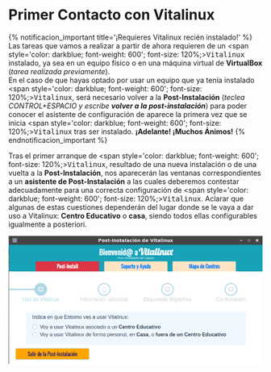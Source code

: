 # Primer Contacto con Vitalinux

{% notificacion_important title='¡Requieres Vitalinux recién instalado!' %}
Las tareas que vamos a realizar a partir de ahora requieren de un <span style='color: darkblue; font-weight: 600'; font-size: 120%;><tt>Vitalinux</tt></span> instalado, ya sea en un equipo físico o en una máquina virtual de <b>VirtualBox</b> (<i>tarea realizada previamente</i>).
<br>
En el caso de que hayas optado por usar un equipo que ya tenía instalado <span style='color: darkblue; font-weight: 600'; font-size: 120%;><tt>Vitalinux</tt></span>, será necesario volver a la <b>Post-Instalación</b> (<i>teclea CONTROL+ESPACIO y escribe <b>volver a la  post-instalación</b></i>) para poder conocer el asistente de configuración de aparece la primera vez que se inicia <span style='color: darkblue; font-weight: 600'; font-size: 120%;><tt>Vitalinux</tt></span> tras ser instalado. <b>¡Adelante! ¡Muchos Ánimos!</b>
{% endnotificacion_important %}

Tras el primer arranque de <span style='color: darkblue; font-weight: 600'; font-size: 120%;><tt>Vitalinux</tt></span>, resultado de una nueva instalación o de una vuelta a la <b>Post-Instalación</b>, nos aparecerán las ventanas correspondientes a un **asistente de Post-Instalación** a las cuales deberemos contestar adecuadamente para una correcta configuración de <span style='color: darkblue; font-weight: 600'; font-size: 120%;><tt>Vitalinux</tt></span>.  Aclarar que algunas de estas cuestiones dependerán del lugar donde se le vaya a dar uso a Vitalinux: **Centro Educativo** o **casa**, siendo todos ellas configurables igualmente a posteriori.

<!-- ![Informaremos desde donde se usará Vitalinux: Centro Educativo o Casa](../img/Post-instalacion-1.2.png) -->
![Informaremos desde donde se usará Vitalinux: Centro Educativo o Casa](../img/vitalinux-2-postinstalacion-dialogo1.png)
